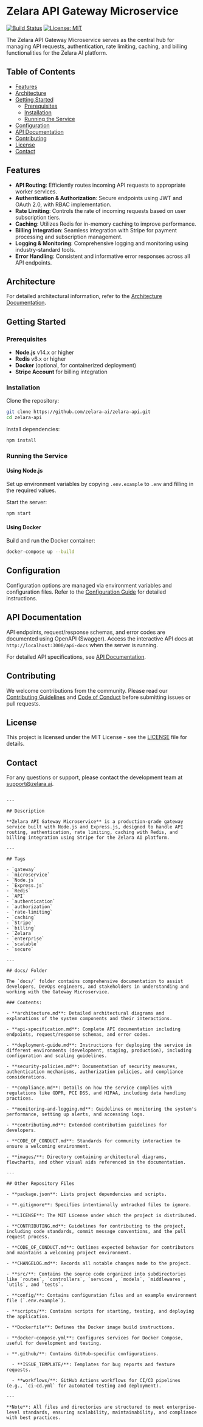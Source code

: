 # Zelara API Gateway Microservice

[![Build Status](https://github.com/zelara-ai/zelara-api/actions/workflows/ci-cd.yml/badge.svg)](https://github.com/zelara-ai/zelara-api/actions)
[![License: MIT](https://img.shields.io/badge/License-MIT-yellow.svg)](LICENSE)

The Zelara API Gateway Microservice serves as the central hub for managing API requests, authentication, rate limiting, caching, and billing functionalities for the Zelara AI platform.

## Table of Contents

- [Features](#features)
- [Architecture](#architecture)
- [Getting Started](#getting-started)
  - [Prerequisites](#prerequisites)
  - [Installation](#installation)
  - [Running the Service](#running-the-service)
- [Configuration](#configuration)
- [API Documentation](#api-documentation)
- [Contributing](#contributing)
- [License](#license)
- [Contact](#contact)

## Features

- **API Routing**: Efficiently routes incoming API requests to appropriate worker services.
- **Authentication & Authorization**: Secure endpoints using JWT and OAuth 2.0, with RBAC implementation.
- **Rate Limiting**: Controls the rate of incoming requests based on user subscription tiers.
- **Caching**: Utilizes Redis for in-memory caching to improve performance.
- **Billing Integration**: Seamless integration with Stripe for payment processing and subscription management.
- **Logging & Monitoring**: Comprehensive logging and monitoring using industry-standard tools.
- **Error Handling**: Consistent and informative error responses across all API endpoints.

## Architecture

For detailed architectural information, refer to the [Architecture Documentation](docs/architecture.md).

## Getting Started

### Prerequisites

- **Node.js** v14.x or higher
- **Redis** v6.x or higher
- **Docker** (optional, for containerized deployment)
- **Stripe Account** for billing integration

### Installation

Clone the repository:

```bash
git clone https://github.com/zelara-ai/zelara-api.git
cd zelara-api
```

Install dependencies:

```bash
npm install
```

### Running the Service

#### Using Node.js

Set up environment variables by copying `.env.example` to `.env` and filling in the required values.

Start the server:

```bash
npm start
```

#### Using Docker

Build and run the Docker container:

```bash
docker-compose up --build
```

## Configuration

Configuration options are managed via environment variables and configuration files. Refer to the [Configuration Guide](docs/deployment-guide.md#configuration) for detailed instructions.

## API Documentation

API endpoints, request/response schemas, and error codes are documented using OpenAPI (Swagger). Access the interactive API docs at `http://localhost:3000/api-docs` when the server is running.

For detailed API specifications, see [API Documentation](docs/api-specification.md).

## Contributing

We welcome contributions from the community. Please read our [Contributing Guidelines](CONTRIBUTING.md) and [Code of Conduct](CODE_OF_CONDUCT.md) before submitting issues or pull requests.

## License

This project is licensed under the MIT License - see the [LICENSE](LICENSE) file for details.

## Contact

For any questions or support, please contact the development team at [support@zelara.ai](mailto:support@zelara.ai).
```

---

## Description

**Zelara API Gateway Microservice** is a production-grade gateway service built with Node.js and Express.js, designed to handle API routing, authentication, rate limiting, caching with Redis, and billing integration using Stripe for the Zelara AI platform.

---

## Tags

- `gateway`
- `microservice`
- `Node.js`
- `Express.js`
- `Redis`
- `API`
- `authentication`
- `authorization`
- `rate-limiting`
- `caching`
- `Stripe`
- `billing`
- `Zelara`
- `enterprise`
- `scalable`
- `secure`

---

## docs/ Folder

The `docs/` folder contains comprehensive documentation to assist developers, DevOps engineers, and stakeholders in understanding and working with the Gateway Microservice.

### Contents:

- **architecture.md**: Detailed architectural diagrams and explanations of the system components and their interactions.

- **api-specification.md**: Complete API documentation including endpoints, request/response schemas, and error codes.

- **deployment-guide.md**: Instructions for deploying the service in different environments (development, staging, production), including configuration and scaling guidelines.

- **security-policies.md**: Documentation of security measures, authentication mechanisms, authorization policies, and compliance considerations.

- **compliance.md**: Details on how the service complies with regulations like GDPR, PCI DSS, and HIPAA, including data handling practices.

- **monitoring-and-logging.md**: Guidelines on monitoring the system's performance, setting up alerts, and accessing logs.

- **contributing.md**: Extended contribution guidelines for developers.

- **CODE_OF_CONDUCT.md**: Standards for community interaction to ensure a welcoming environment.

- **images/**: Directory containing architectural diagrams, flowcharts, and other visual aids referenced in the documentation.

---

## Other Repository Files

- **package.json**: Lists project dependencies and scripts.

- **.gitignore**: Specifies intentionally untracked files to ignore.

- **LICENSE**: The MIT License under which the project is distributed.

- **CONTRIBUTING.md**: Guidelines for contributing to the project, including code standards, commit message conventions, and the pull request process.

- **CODE_OF_CONDUCT.md**: Outlines expected behavior for contributors and maintains a welcoming project environment.

- **CHANGELOG.md**: Records all notable changes made to the project.

- **src/**: Contains the source code organized into subdirectories like `routes`, `controllers`, `services`, `models`, `middlewares`, `utils`, and `tests`.

- **config/**: Contains configuration files and an example environment file (`.env.example`).

- **scripts/**: Contains scripts for starting, testing, and deploying the application.

- **Dockerfile**: Defines the Docker image build instructions.

- **docker-compose.yml**: Configures services for Docker Compose, useful for development and testing.

- **.github/**: Contains GitHub-specific configurations.

  - **ISSUE_TEMPLATE/**: Templates for bug reports and feature requests.

  - **workflows/**: GitHub Actions workflows for CI/CD pipelines (e.g., `ci-cd.yml` for automated testing and deployment).

---

**Note**: All files and directories are structured to meet enterprise-level standards, ensuring scalability, maintainability, and compliance with best practices.
